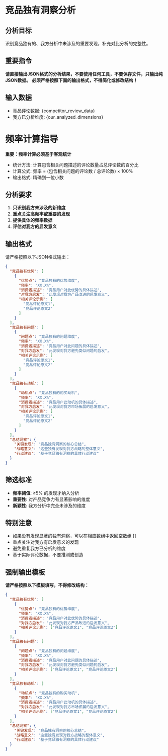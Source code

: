 # 竞品独有洞察分析

## 分析目标
识别竞品独有的、我方分析中未涉及的重要发现，补充对比分析的完整性。

## 重要指令
**请直接输出JSON格式的分析结果，不要使用任何工具，不要保存文件，只输出纯JSON数据。**
**必须严格按照下面的输出格式，不得简化或修改结构！**

## 输入数据
- 竞品评论数据: {competitor_review_data}
- 我方已分析维度: {our_analyzed_dimensions}

# 频率计算指导
**重要：频率计算必须基于客观统计**
- 统计方法: 计算包含相关问题描述的评论数量占总评论数的百分比
- 计算公式: 频率 = (包含相关问题的评论数 / 总评论数) × 100%
- 输出格式: 精确到一位小数

## 分析要求
1. **只识别我方未涉及的新维度**
2. **重点关注高频率或重要的发现**
3. **提供具体的频率数据**
4. **评估对我方的启发意义**

## 输出格式
请严格按照以下JSON格式输出：

```json
{
  "竞品独有优势": [
    {
      "优势点": "竞品独有的优势维度",
      "频率": "XX.X%",
      "消费者描述": "竞品用户对此优势的具体描述",
      "对我方启发": "此发现对我方产品改进的启发意义",
      "相关评论示例": [
        "竞品评论原文1",
        "竞品评论原文2"
      ]
    }
  ],
  "竞品独有问题": [
    {
      "问题点": "竞品独有的问题维度",
      "频率": "XX.X%",
      "消费者描述": "竞品用户对此问题的具体描述",
      "对我方启发": "此发现对我方避免类似问题的启发",
      "相关评论示例": [
        "竞品评论原文1",
        "竞品评论原文2"
      ]
    }
  ],
  "竞品独有动机": [
    {
      "动机点": "竞品独有的购买动机",
      "频率": "XX.X%",
      "消费者描述": "竞品用户此动机的具体描述",
      "对我方启发": "此发现对我方市场拓展的启发意义",
      "相关评论示例": [
        "竞品评论原文1",
        "竞品评论原文2"
      ]
    }
  ],
  "总结洞察": {
    "关键发现": "竞品独有洞察的核心总结",
    "战略意义": "这些独有发现对我方战略的整体意义",
    "行动建议": "基于竞品独有洞察的具体行动建议"
  }
}
```

## 筛选标准
- **频率阈值**: ≥5% 的发现才纳入分析
- **重要性**: 对产品竞争力有显著影响的维度
- **新颖性**: 我方分析中完全未涉及的维度

## 特别注意
- 如果没有发现显著的独有洞察，可以在相应数组中返回空数组 []
- 重点关注对我方有启发意义的发现
- 避免重复我方已分析的维度
- 基于实际评论数据，不要推测或创造

## 强制输出模板
**请严格按照以下模板填写，不得修改结构：**

```json
{
  "竞品独有优势": [
    {
      "优势点": "竞品独有的优势维度",
      "频率": "XX.X%",
      "消费者描述": "竞品用户对此优势的具体描述",
      "对我方启发": "此发现对我方产品改进的启发意义",
      "相关评论示例": ["竞品评论原文1", "竞品评论原文2"]
    }
  ],
  "竞品独有问题": [
    {
      "问题点": "竞品独有的问题维度",
      "频率": "XX.X%",
      "消费者描述": "竞品用户对此问题的具体描述",
      "对我方启发": "此发现对我方避免类似问题的启发",
      "相关评论示例": ["竞品评论原文1", "竞品评论原文2"]
    }
  ],
  "竞品独有动机": [
    {
      "动机点": "竞品独有的购买动机",
      "频率": "XX.X%",
      "消费者描述": "竞品用户此动机的具体描述",
      "对我方启发": "此发现对我方市场拓展的启发意义",
      "相关评论示例": ["竞品评论原文1", "竞品评论原文2"]
    }
  ],
  "总结洞察": {
    "关键发现": "竞品独有洞察的核心总结",
    "战略意义": "这些独有发现对我方战略的整体意义",
    "行动建议": "基于竞品独有洞察的具体行动建议"
  }
}
```
